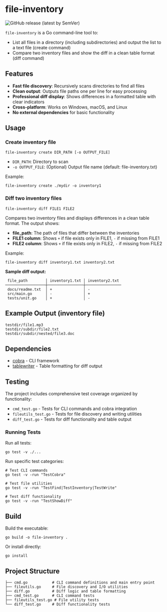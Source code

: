 
# file-inventory

![GitHub release (latest by SemVer)](https://img.shields.io/github/v/release/lestatk0ff/file-inventory?sort=semver)

`file-inventory` is a Go command-line tool to:
- List all files in a directory (including subdirectories) and output the list to a text file (create command)
- Compare two inventory files and show the diff in a clean table format (diff command)

## Features

- **Fast file discovery**: Recursively scans directories to find all files
- **Clean output**: Outputs file paths one per line for easy processing
- **Professional diff display**: Shows differences in a formatted table with clear indicators
- **Cross-platform**: Works on Windows, macOS, and Linux
- **No external dependencies** for basic functionality


## Usage

### Create inventory file

```
file-inventory create DIR_PATH [-o OUTPUT_FILE]
```

- `DIR_PATH`: Directory to scan
- `-o OUTPUT_FILE`: (Optional) Output file name (default: file-inventory.txt)

Example:
```
file-inventory create ./mydir -o inventory1
```

### Diff two inventory files

```
file-inventory diff FILE1 FILE2
```

Compares two inventory files and displays differences in a clean table format. The output shows:
- **file_path**: The path of files that differ between the inventories
- **FILE1 column**: Shows `+` if file exists only in FILE1, `-` if missing from FILE1
- **FILE2 column**: Shows `+` if file exists only in FILE2, `-` if missing from FILE2

Example:
```
file-inventory diff inventory1.txt inventory2.txt
```

**Sample diff output:**
```
 file_path        │ inventory1.txt │ inventory2.txt
──────────────────┼────────────────┼────────────────
 docs/readme.txt  │ +              │ -
 src/main.go      │ -              │ +
 tests/unit.go    │ +              │ -
```


## Example Output (inventory file)

```
testdir/file1.mp3
testdir/subdir/file2.txt
testdir/subdir/nested/file3.doc
```

## Dependencies

- [cobra](https://github.com/spf13/cobra) - CLI framework
- [tablewriter](https://github.com/olekukonko/tablewriter) - Table formatting for diff output

## Testing

The project includes comprehensive test coverage organized by functionality:

- `cmd_test.go` - Tests for CLI commands and cobra integration
- `fileutils_test.go` - Tests for file discovery and writing utilities
- `diff_test.go` - Tests for diff functionality and table output

### Running Tests

Run all tests:
```
go test -v ./...
```

Run specific test categories:
```
# Test CLI commands
go test -v -run "TestCobra"

# Test file utilities
go test -v -run "TestFind|TestInventory|TestWrite"

# Test diff functionality
go test -v -run "TestShowDiff"
```


## Build

Build the executable:
```
go build -o file-inventory .
```

Or install directly:
```
go install
```

## Project Structure

```
├── cmd.go           # CLI command definitions and main entry point
├── fileutils.go     # File discovery and I/O utilities
├── diff.go          # Diff logic and table formatting
├── cmd_test.go      # CLI command tests
├── fileutils_test.go # File utility tests
└── diff_test.go     # Diff functionality tests
```
